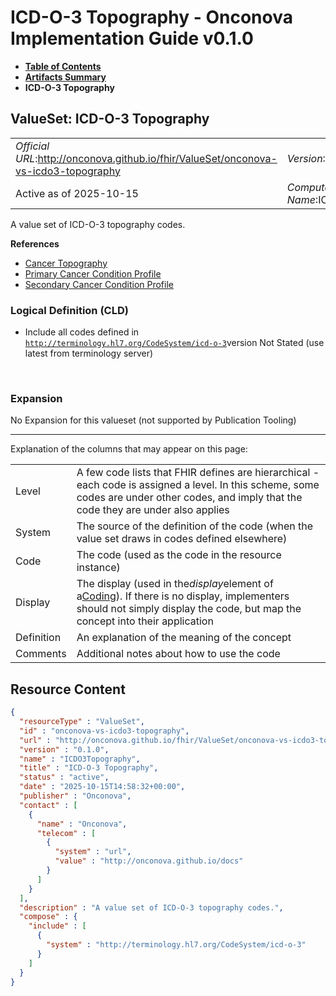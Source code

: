 # ICD-O-3 Topography - Onconova Implementation Guide v0.1.0

* [**Table of Contents**](toc.md)
* [**Artifacts Summary**](artifacts.md)
* **ICD-O-3 Topography**

## ValueSet: ICD-O-3 Topography 

| | |
| :--- | :--- |
| *Official URL*:http://onconova.github.io/fhir/ValueSet/onconova-vs-icdo3-topography | *Version*:0.1.0 |
| Active as of 2025-10-15 | *Computable Name*:ICDO3Topography |

 
A value set of ICD-O-3 topography codes. 

 **References** 

* [Cancer Topography](StructureDefinition-onconova-ext-cancer-topography.md)
* [Primary Cancer Condition Profile](StructureDefinition-onconova-primary-cancer-condition.md)
* [Secondary Cancer Condition Profile](StructureDefinition-onconova-secondary-cancer-condition.md)

### Logical Definition (CLD)

* Include all codes defined in [`http://terminology.hl7.org/CodeSystem/icd-o-3`](http://terminology.hl7.org/6.5.0/CodeSystem-icd-o-3.html)version Not Stated (use latest from terminology server)

 

### Expansion

No Expansion for this valueset (not supported by Publication Tooling)

-------

 Explanation of the columns that may appear on this page: 

| | |
| :--- | :--- |
| Level | A few code lists that FHIR defines are hierarchical - each code is assigned a level. In this scheme, some codes are under other codes, and imply that the code they are under also applies |
| System | The source of the definition of the code (when the value set draws in codes defined elsewhere) |
| Code | The code (used as the code in the resource instance) |
| Display | The display (used in the*display*element of a[Coding](http://hl7.org/fhir/R4/datatypes.html#Coding)). If there is no display, implementers should not simply display the code, but map the concept into their application |
| Definition | An explanation of the meaning of the concept |
| Comments | Additional notes about how to use the code |



## Resource Content

```json
{
  "resourceType" : "ValueSet",
  "id" : "onconova-vs-icdo3-topography",
  "url" : "http://onconova.github.io/fhir/ValueSet/onconova-vs-icdo3-topography",
  "version" : "0.1.0",
  "name" : "ICDO3Topography",
  "title" : "ICD-O-3 Topography",
  "status" : "active",
  "date" : "2025-10-15T14:58:32+00:00",
  "publisher" : "Onconova",
  "contact" : [
    {
      "name" : "Onconova",
      "telecom" : [
        {
          "system" : "url",
          "value" : "http://onconova.github.io/docs"
        }
      ]
    }
  ],
  "description" : "A value set of ICD-O-3 topography codes.",
  "compose" : {
    "include" : [
      {
        "system" : "http://terminology.hl7.org/CodeSystem/icd-o-3"
      }
    ]
  }
}

```
